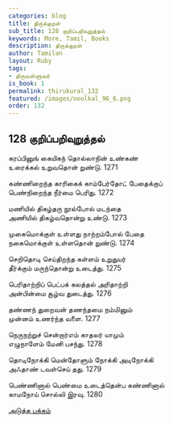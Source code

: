 ```yaml
---
categories: blog
title: திருக்குறள்
sub_title: 128 குறிப்பறிவுறுத்தல்
keywords: More, Tamil, Books
description: திருக்குறள்
author: Tamilan
layout: Ruby
tags:
- திருவள்ளுவர்
is_book: 1
permalink: thirukural_132
featured: /images/noolkal_96_6.png
order: 132
---
```

## 128 குறிப்பறிவுறுத்தல்

கரப்பினுங் கையிகந் தொல்லாநின் உண்கண்  
உரைக்கல் உறுவதொன் றுண்டு. 1271

கண்ணிறைந்த காரிகைக் காம்பேர்தோட் பேதைக்குப்  
பெண்நிறைந்த நீர்மை பெரிது. 1272

மணியில் திகழ்தரு நூல்போல் மடந்தை  
அணியில் திகழ்வதொன்று உண்டு. 1273

முகைமொக்குள் உள்ளது நாற்றம்போல் பேதை  
நகைமொக்குள் உள்ளதொன் றுண்டு. 1274

செறிதொடி செய்திறந்த கள்ளம் உறுதுயர்  
தீர்க்கும் மருந்தொன்று உடைத்து. 1275

பெரிதாற்றிப் பெட்பக் கலத்தல் அரிதாற்றி  
அன்பின்மை சூழ்வ துடைத்து. 1276

தண்ணந் துறைவன் தணந்தமை நம்மினும்  
முன்னம் உணர்ந்த வளை. 1277

நெருநற்றுச் சென்றார்எம் காதலர் யாமும்  
எழுநாளேம் மேனி பசந்து. 1278

தொடிநோக்கி மென்தோளும் நோக்கி அடிநோக்கி  
அஃதாண் டவள்செய் தது. 1279

பெண்ணினால் பெண்மை உடைத்தென்ப கண்ணினால்  
காமநோய் சொல்லி இரவு. 1280

[அடுத்த பக்கம்](thirukural_133)